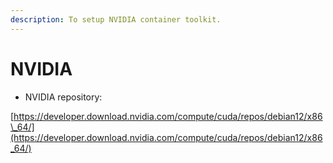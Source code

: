 ```yaml
---
description: To setup NVIDIA container toolkit.
---
```


# NVIDIA

* NVIDIA repository:

[https://developer.download.nvidia.com/compute/cuda/repos/debian12/x86\_64/](https://developer.download.nvidia.com/compute/cuda/repos/debian12/x86_64/)

